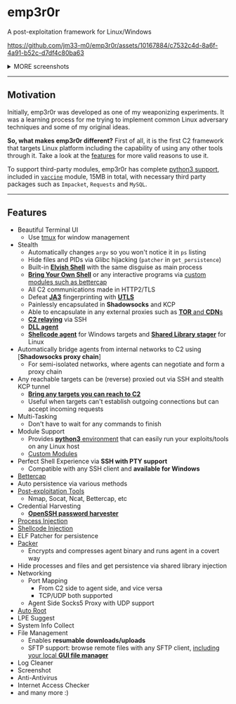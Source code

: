 # emp3r0r

A post-exploitation framework for Linux/Windows

https://github.com/jm33-m0/emp3r0r/assets/10167884/c7532c4d-8a6f-4a91-b52c-d7df4c80ba63

<details><summary> MORE screenshots</summary>

<!-- https://user-images.githubusercontent.com/10167884/155106403-ca6bd763-7f09-4aae-adc3-67f7a36f99ad.mp4 -->

![image](https://user-images.githubusercontent.com/10167884/162661854-a52fc5bc-b322-4099-8a06-8f2aaa76b3ea.png)

![image](https://user-images.githubusercontent.com/10167884/163743855-6639c6aa-9b3a-4891-8845-1505236ac026.png)

![image](https://user-images.githubusercontent.com/10167884/158535621-6c0ecbc5-47cb-4ad2-bbf6-4e625eef1f84.png)

![c2](./img/c2transports.png)

</details>

---

## Motivation

Initially, emp3r0r was developed as one of my weaponizing experiments. It was a learning process for me trying to implement common Linux adversary techniques and some of my original ideas.

**So, what makes emp3r0r different?** First of all, it is the first C2 framework that targets Linux platform including the capability of using any other tools through it. Take a look at the [features](#features) for more valid reasons to use it.

To support third-party modules, emp3r0r has complete [python3 support](https://github.com/jm33-m0/emp3r0r/wiki/Write-modules-for-emp3r0r#python), included in [`vaccine`](./core/modules/vaccine) module, 15MB in total, with necessary third party packages such as `Impacket`, `Requests` and `MySQL`.

---

## Features

- Beautiful Terminal UI
  - Use [tmux](https://github.com/tmux/tmux) for window management
- Stealth
  - Automatically changes `argv` so you won't notice it in `ps` listing
  - Hide files and PIDs via Glibc hijacking (`patcher` in `get_persistence`)
  - Built-in [**Elvish Shell**](https://elv.sh/) with the same disguise as main process
  - [**Bring Your Own Shell**]() or any interactive programs via [custom modules such as bettercap](https://github.com/jm33-m0/emp3r0r/wiki/Write-modules-for-emp3r0r#module-metadata)
  - All C2 communications made in HTTP2/TLS
  - Defeat [**JA3**](https://github.com/salesforce/ja3) fingerprinting with [**UTLS**](https://github.com/refraction-networking/utls)
  - Painlessly encapsulated in **Shadowsocks** and KCP
  - Able to encapsulate in any external proxies such as [**TOR** and **CDN**s](https://github.com/jm33-m0/emp3r0r/raw/master/img/c2transports.png)
  - [**C2 relaying**](https://github.com/jm33-m0/emp3r0r/wiki/C2-Relay) via SSH
  - [**DLL agent**](https://github.com/jm33-m0/emp3r0r/wiki/DLL-Agent)
  - [**Shellcode agent**](https://github.com/jm33-m0/emp3r0r/wiki/Shellcode-Agent-for-Windows) for Windows targets and [**Shared Library stager**](https://github.com/jm33-m0/emp3r0r/wiki/Shared-Library-Stager-for-Linux) for Linux
- Automatically bridge agents from internal networks to C2 using [**Shadowsocks proxy chain**]
  - For semi-isolated networks, where agents can negotiate and form a proxy chain
- Any reachable targets can be (reverse) proxied out via SSH and stealth KCP tunnel
  - [**Bring any targets you can reach to C2**](https://github.com/jm33-m0/emp3r0r/wiki/Getting-started#bring-agents-to-c2)
  - Useful when targets can't establish outgoing connections but can accept incoming requests
- Multi-Tasking
  - Don't have to wait for any commands to finish
- Module Support
  - Provides [**python3** environment](https://github.com/jm33-m0/emp3r0r/releases/tag/v1.3.10) that can easily run your exploits/tools on any Linux host
  - [Custom Modules](https://github.com/jm33-m0/emp3r0r/wiki/Write-modules-for-emp3r0r)
- Perfect Shell Experience via **SSH with PTY support**
  - Compatible with any SSH client and **available for Windows**
- [Bettercap](https://github.com/bettercap/bettercap)
- Auto persistence via various methods
- [Post-exploitation Tools](https://github.com/jm33-m0/emp3r0r/tree/master/core/modules/vaccine)
  - Nmap, Socat, Ncat, Bettercap, etc
- Credential Harvesting
  - [**OpenSSH password harvester**](https://github.com/jm33-m0/emp3r0r/blob/master/core/lib/agent/ssh_harvester_amd64_linux.go)
- [Process Injection](https://jm33.me/emp3r0r-injection.html)
- [Shellcode Injection](https://jm33.me/process-injection-on-linux.html)
- ELF Patcher for persistence
- [Packer](https://github.com/jm33-m0/emp3r0r/tree/master/packer)
  - Encrypts and compresses agent binary and runs agent in a covert way
- Hide processes and files and get persistence via shared library injection
- Networking
  - Port Mapping
    - From C2 side to agent side, and vice versa
    - TCP/UDP both supported
  - Agent Side Socks5 Proxy with UDP support
- [Auto Root](https://github.com/jm33-m0/go-lpe)
- LPE Suggest
- System Info Collect
- File Management
  - Enables **resumable downloads/uploads**
  - SFTP support: browse remote files with any SFTP client, [including your local **GUI file manager**](https://github.com/jm33-m0/emp3r0r/releases/tag/v1.22.3)
- Log Cleaner
- Screenshot
- Anti-Antivirus
- Internet Access Checker
- and many more :)
